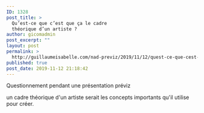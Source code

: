 ```yaml
---
ID: 1328
post_title: >
  Qu’est-ce que c’est que ça le cadre
  théorique d’un artiste ?
author: gicomadmin
post_excerpt: ""
layout: post
permalink: >
  http://guillaumeisabelle.com/nad-previz/2019/11/12/quest-ce-que-cest-que-ca-le-cadre-theorique-dun-artiste/
published: true
post_date: 2019-11-12 21:18:42
---
```

<!-- wp:paragraph -->

Questionnement pendant une présentation préviz

<!-- /wp:paragraph -->

<!-- wp:paragraph -->

un cadre théorique d'un artiste serait les concepts importants qu'il utilise pour créer.

<!-- /wp:paragraph -->